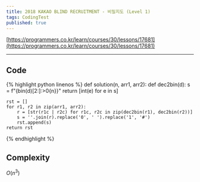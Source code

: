 ```yaml
---
title: 2018 KAKAO BLIND RECRUITMENT - 비밀지도 (Level 1)
tags: CodingTest
published: true
---
```


[https://programmers.co.kr/learn/courses/30/lessons/17681](https://programmers.co.kr/learn/courses/30/lessons/17681)

<!--more-->

---

## Code
{% highlight python linenos %}
def solution(n, arr1, arr2):
    def dec2bin(d):
        s = f"{bin(d)[2:]:>0{n}}"
        return [int(e) for e in s]

    rst = []
    for r1, r2 in zip(arr1, arr2):
        r = [str(r1c | r2c) for r1c, r2c in zip(dec2bin(r1), dec2bin(r2))]
        s = ''.join(r).replace('0', ' ').replace('1', '#')
        rst.append(s)
    return rst
{% endhighlight %}


## Complexity
$O(n^3)$
